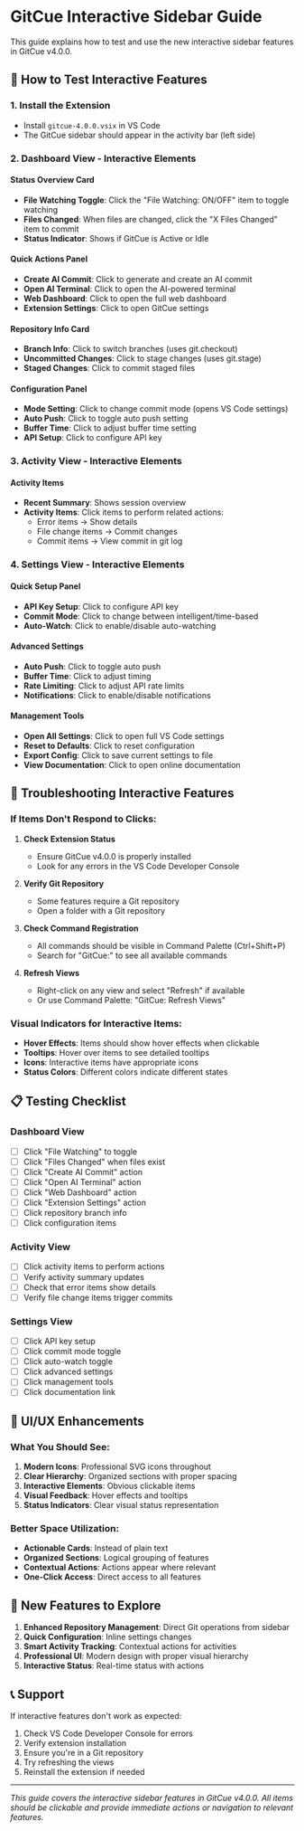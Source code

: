 # GitCue Interactive Sidebar Guide

This guide explains how to test and use the new interactive sidebar features in GitCue v4.0.0.

## 🎯 How to Test Interactive Features

### 1. **Install the Extension**
- Install `gitcue-4.0.0.vsix` in VS Code
- The GitCue sidebar should appear in the activity bar (left side)

### 2. **Dashboard View - Interactive Elements**

#### **Status Overview Card**
- **File Watching Toggle**: Click the "File Watching: ON/OFF" item to toggle watching
- **Files Changed**: When files are changed, click the "X Files Changed" item to commit
- **Status Indicator**: Shows if GitCue is Active or Idle

#### **Quick Actions Panel**
- **Create AI Commit**: Click to generate and create an AI commit
- **Open AI Terminal**: Click to open the AI-powered terminal
- **Web Dashboard**: Click to open the full web dashboard
- **Extension Settings**: Click to open GitCue settings

#### **Repository Info Card**
- **Branch Info**: Click to switch branches (uses git.checkout)
- **Uncommitted Changes**: Click to stage changes (uses git.stage)
- **Staged Changes**: Click to commit staged files

#### **Configuration Panel**
- **Mode Setting**: Click to change commit mode (opens VS Code settings)
- **Auto Push**: Click to toggle auto push setting
- **Buffer Time**: Click to adjust buffer time setting
- **API Setup**: Click to configure API key

### 3. **Activity View - Interactive Elements**

#### **Activity Items**
- **Recent Summary**: Shows session overview
- **Activity Items**: Click items to perform related actions:
  - Error items → Show details
  - File change items → Commit changes
  - Commit items → View commit in git log

### 4. **Settings View - Interactive Elements**

#### **Quick Setup Panel**
- **API Key Setup**: Click to configure API key
- **Commit Mode**: Click to change between intelligent/time-based
- **Auto-Watch**: Click to enable/disable auto-watching

#### **Advanced Settings**
- **Auto Push**: Click to toggle auto push
- **Buffer Time**: Click to adjust timing
- **Rate Limiting**: Click to adjust API rate limits
- **Notifications**: Click to enable/disable notifications

#### **Management Tools**
- **Open All Settings**: Click to open full VS Code settings
- **Reset to Defaults**: Click to reset configuration
- **Export Config**: Click to save current settings to file
- **View Documentation**: Click to open online documentation

## 🔧 Troubleshooting Interactive Features

### **If Items Don't Respond to Clicks:**

1. **Check Extension Status**
   - Ensure GitCue v4.0.0 is properly installed
   - Look for any errors in the VS Code Developer Console

2. **Verify Git Repository**
   - Some features require a Git repository
   - Open a folder with a Git repository

3. **Check Command Registration**
   - All commands should be visible in Command Palette (Ctrl+Shift+P)
   - Search for "GitCue:" to see all available commands

4. **Refresh Views**
   - Right-click on any view and select "Refresh" if available
   - Or use Command Palette: "GitCue: Refresh Views"

### **Visual Indicators for Interactive Items:**

- **Hover Effects**: Items should show hover effects when clickable
- **Tooltips**: Hover over items to see detailed tooltips
- **Icons**: Interactive items have appropriate icons
- **Status Colors**: Different colors indicate different states

## 📋 Testing Checklist

### **Dashboard View**
- [ ] Click "File Watching" to toggle
- [ ] Click "Files Changed" when files exist
- [ ] Click "Create AI Commit" action
- [ ] Click "Open AI Terminal" action
- [ ] Click "Web Dashboard" action
- [ ] Click "Extension Settings" action
- [ ] Click repository branch info
- [ ] Click configuration items

### **Activity View**
- [ ] Click activity items to perform actions
- [ ] Verify activity summary updates
- [ ] Check that error items show details
- [ ] Verify file change items trigger commits

### **Settings View**
- [ ] Click API key setup
- [ ] Click commit mode toggle
- [ ] Click auto-watch toggle
- [ ] Click advanced settings
- [ ] Click management tools
- [ ] Click documentation link

## 🎨 UI/UX Enhancements

### **What You Should See:**
1. **Modern Icons**: Professional SVG icons throughout
2. **Clear Hierarchy**: Organized sections with proper spacing
3. **Interactive Elements**: Obvious clickable items
4. **Visual Feedback**: Hover effects and tooltips
5. **Status Indicators**: Clear visual status representation

### **Better Space Utilization:**
- **Actionable Cards**: Instead of plain text
- **Organized Sections**: Logical grouping of features
- **Contextual Actions**: Actions appear where relevant
- **One-Click Access**: Direct access to all features

## 🚀 New Features to Explore

1. **Enhanced Repository Management**: Direct Git operations from sidebar
2. **Quick Configuration**: Inline settings changes
3. **Smart Activity Tracking**: Contextual actions for activities
4. **Professional UI**: Modern design with proper visual hierarchy
5. **Interactive Status**: Real-time status with actions

## 📞 Support

If interactive features don't work as expected:

1. Check VS Code Developer Console for errors
2. Verify extension installation
3. Ensure you're in a Git repository
4. Try refreshing the views
5. Reinstall the extension if needed

---

*This guide covers the interactive sidebar features in GitCue v4.0.0. All items should be clickable and provide immediate actions or navigation to relevant features.* 